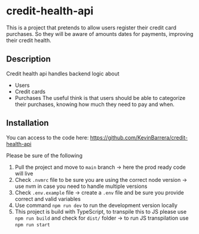# credit-health-api

This is a project that pretends to allow users register their credit card purchases.
So they will be aware of amounts dates for payments, improving their credit health.

## Description

Credit health api handles backend logic about

- Users
- Credit cards
- Purchases
  The useful think is that users should be able to categorize their purchases, knowing how much they need to pay and when.

## Installation

You can access to the code here: https://github.com/KevinBarrera/credit-health-api

Please be sure of the following

1. Pull the project and move to `main` branch -> here the prod ready code will live
2. Check `.nvmrc` file to be sure you are using the correct node version -> use nvm in case you need to handle multiple versions
3. Check `.env.example` file -> create a `.env` file and be sure you provide correct and valid variables
4. Use command `npm run dev` to run the development version locally
5. This project is build with TypeScript, to transpile this to JS please use `npm run build` and check for `dist/` folder -> to run JS transpilation use `npm run start`
